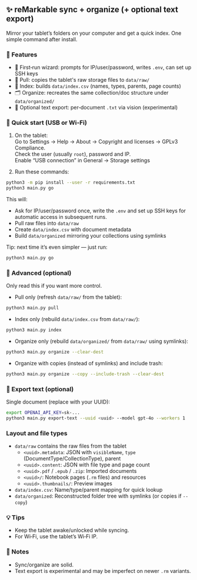 ## ✨ reMarkable sync + organize (+ optional text export)

Mirror your tablet’s folders on your computer and get a quick index. One simple command after install. 

### 🌟 Features
- 🧩 First‑run wizard: prompts for IP/user/password, writes `.env`, can set up SSH keys
- 🔌 Pull: copies the tablet's raw storage files to `data/raw/`
- 📇 Index: builds `data/index.csv` (names, types, parents, page counts)
- 🗂️ Organize: recreates the same collection/doc structure under `data/organized/`
- 📝 Optional text export: per‑document `.txt` via vision (experimental)

### 🧭 Quick start (USB or Wi‑Fi)
1) On the tablet: \
Go to Settings → Help → About → Copyright and licenses → GPLv3 Compliance. \
Check the user (usually `root`), password and IP. \
Enable “USB connection” in General → Storage settings

2) Run these commands:

```bash
python3 -m pip install --user -r requirements.txt
python3 main.py go
```

This will:

- Ask for IP/user/password once, write the `.env` and set up SSH keys for automatic access in subsequent runs.
- Pull raw files into `data/raw`
- Create `data/index.csv` with document metadata
- Build `data/organized` mirroring your collections using symlinks

Tip: next time it’s even simpler — just run:
```bash
python3 main.py go
```

### 🔧 Advanced (optional)
Only read this if you want more control.

- Pull only (refresh `data/raw/` from the tablet):
```bash
python3 main.py pull
```

- Index only (rebuild `data/index.csv` from `data/raw/`):
```bash
python3 main.py index
```

- Organize only (rebuild `data/organized/` from `data/raw/` using symlinks):
```bash
python3 main.py organize --clear-dest
```

- Organize with copies (instead of symlinks) and include trash:
```bash
python3 main.py organize --copy --include-trash --clear-dest
```

### 📝 Export text (optional)
Single document (replace with your UUID):
```bash
export OPENAI_API_KEY=sk-...
python3 main.py export-text --uuid <uuid> --model gpt-4o --workers 1
```

### Layout and file types

- `data/raw` contains the raw files from the tablet
  - `<uuid>.metadata`: JSON with `visibleName`, `type` (DocumentType/CollectionType), parent
  - `<uuid>.content`: JSON with file type and page count
  - `<uuid>.pdf` / `.epub` / `.zip`: Imported documents
  - `<uuid>/`: Notebook pages (`.rm` files) and resources
  - `<uuid>.thumbnails/`: Preview images
- `data/index.csv`: Name/type/parent mapping for quick lookup
- `data/organized`: Reconstructed folder tree with symlinks (or copies if `--copy`)

### 💡 Tips
- Keep the tablet awake/unlocked while syncing.
- For Wi‑Fi, use the tablet’s Wi‑Fi IP.

### 🧪 Notes
- Sync/organize are solid.
- Text export is experimental and may be imperfect on newer `.rm` variants.


